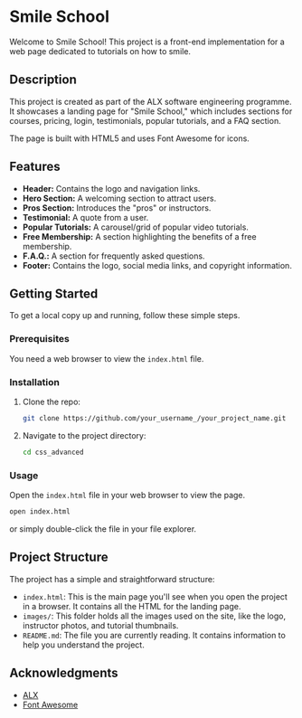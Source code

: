 # Smile School

Welcome to Smile School! This project is a front-end implementation for a web page dedicated to tutorials on how to smile.

## Description

This project is created as part of the ALX software engineering programme. It showcases a landing page for "Smile School," which includes sections for courses, pricing, login, testimonials, popular tutorials, and a FAQ section.

The page is built with HTML5 and uses Font Awesome for icons.

## Features

-   **Header:** Contains the logo and navigation links.
-   **Hero Section:** A welcoming section to attract users.
-   **Pros Section:** Introduces the "pros" or instructors.
-   **Testimonial:** A quote from a user.
-   **Popular Tutorials:** A carousel/grid of popular video tutorials.
-   **Free Membership:** A section highlighting the benefits of a free membership.
-   **F.A.Q.:** A section for frequently asked questions.
-   **Footer:** Contains the logo, social media links, and copyright information.

## Getting Started

To get a local copy up and running, follow these simple steps.

### Prerequisites

You need a web browser to view the `index.html` file.

### Installation

1.  Clone the repo:
    ```sh
    git clone https://github.com/your_username_/your_project_name.git
    ```
2.  Navigate to the project directory:
    ```sh
    cd css_advanced
    ```

### Usage

Open the `index.html` file in your web browser to view the page.

```sh
open index.html
```

or simply double-click the file in your file explorer.

## Project Structure

The project has a simple and straightforward structure:

-   `index.html`: This is the main page you'll see when you open the project in a browser. It contains all the HTML for the landing page.
-   `images/`: This folder holds all the images used on the site, like the logo, instructor photos, and tutorial thumbnails.
-   `README.md`: The file you are currently reading. It contains information to help you understand the project.

## Acknowledgments

-   [ALX](https://www.alxafrica.com/)
-   [Font Awesome](https://fontawesome.com/) 
